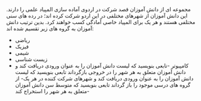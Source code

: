 مجموعه ای از دانش آموزان قصد شرکت در اردوی آماده سازی المپیاد علمی را دارند. این دانش آموزان از شهرهای
مختلفی در این اردو شرکت کرده اند؛ در رده های سنی مختلفی هستند و هر یک برای المپیاد خاصی آمادگی کسب
خواهند کرد. بدین ترتیب دانش آموزان به گروه های زیر تقسیم شده اند:
- ریاضی
- فیزیک
- شیمی
- زیست شناسی
- کامپیوتر
-تابعی بنویسید که لیست دانش آموزان را به عنوان ورودی دریافت کند و دانش آموزان متعلق به هر شهر را
در خروجی بازگرداند
تابعی بنویسید که لیست دانش آموزان را به عنوان ورودی دریافت کند و شهرهای شرکت کننده در هر یک-
از گروه های درسی موجود را باز گرداند
تابعی بنویسید که متوسط سن دانش آموزان متعلق به هر شهر را استخراج کند-
